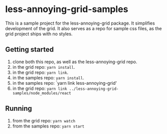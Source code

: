 # less-annoying-grid-samples

This is a sample project for the less-annoying-grid package.
It simplifies development of the grid.
It also serves as a repo for sample css files, as the grid project ships with no styles.


## Getting started
1. clone both this repo, as well as the less-annoying-grid repo.
1. in the grid repo: `yarn install`.
1. in the grid repo: `yarn link`.
1. in the samples repo: `yarn install`.
1. in the samples repo: `yarn link less-annoying-grid'
1. in the grid repo: `yarn link ../less-annoying-grid-samples/node_modules/react`

## Running
1. from the grid repo: `yarn watch`
1. from the samples repo: `yarn start`
